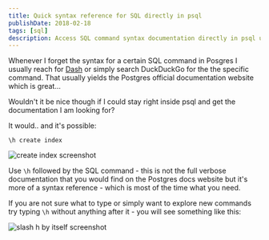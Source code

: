 ```yaml
---
title: Quick syntax reference for SQL directly in psql
publishDate: 2018-02-18
tags: [sql]
description: Access SQL command syntax documentation directly in psql using \h command for productive terminal-based development.
---
```


Whenever I forget the syntax for a certain SQL command in Posgres I usually reach for [Dash](https://kapeli.com/dash) or simply search DuckDuckGo for the the specific command. That usually yields the Postgres official documentation website which is great...

Wouldn't it be nice though if I could stay right inside psql and get the documentation I am looking for?

It would.. and it's possible:

```
\h create index
```

![create index screenshot](/images/Nm0lY3u.png)

Use `\h` followed by the SQL command - this is not the full verbose documentation that you would find on the Postgres docs website but it's more of a syntax reference - which is most of the time what you need.


If you are not sure what to type or simply want to explore new commands try typing `\h` without anything after it - you will see something like this:

![slash h by itself screenshot](/images/PRIgAm5.png)